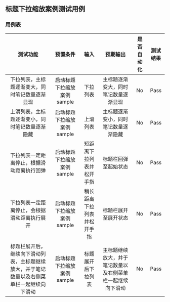 ## 标题下拉缩放案例测试用例

### 用例表

|                     测试功能                      |       预置条件       |      输入       |             预期输出              | 是否自动化 | 测试结果 |
|:---------------------------------------------:|:----------------:|:-------------:|:-----------------------------:|:-----:|:----:|
|            下拉列表，主标题逐渐变大，同时笔记数量逐渐显现            | 启动标题下拉缩放案例sample |     下拉列表      |      主标题逐渐变大，同时笔记数量逐渐显现       |  No   | Pass |
|            上滑列表，主标题逐渐变小，同时笔记数量逐渐隐藏            | 启动标题下拉缩放案例sample |     上滑列表      |      主标题逐渐变小，同时笔记数量逐渐隐藏       |  No   | Pass |
|             下拉列表一定距离停止，根据滑动距离执行回弹             | 启动标题下拉缩放案例sample | 短距离下拉列表并松开手指  |          标题栏回弹至起始状态           |  No   | Pass |
|            下拉列表一定距离停止，会根据滑动距离执行展开             | 启动标题下拉缩放案例sample | 稍长距离下拉列表并松开手指 |          标题栏展开至展开状态           |  No   | Pass |
| 标题栏展开后，继续向下滑动列表，主标题继续放大，并于笔记数量以及右侧菜单栏一起继续向下滑动 | 启动标题下拉缩放案例sample |   标题展开后下拉列表   | 主标题继续放大，并于笔记数量以及右侧菜单栏一起继续向下滑动 |  No   | Pass |